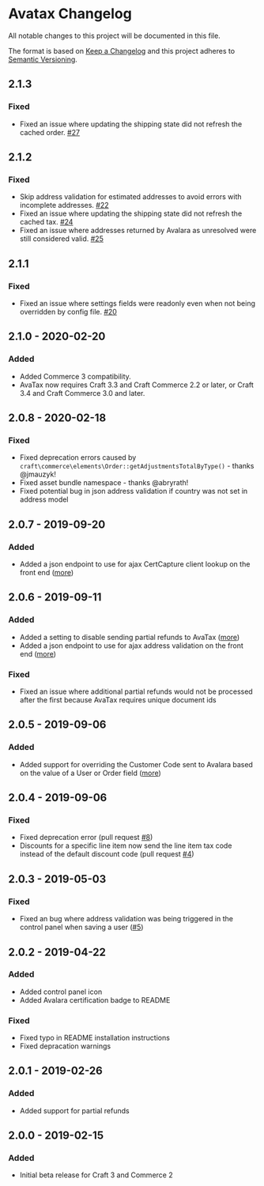 # Avatax Changelog

All notable changes to this project will be documented in this file.

The format is based on [Keep a Changelog](http://keepachangelog.com/) and this project adheres to [Semantic Versioning](http://semver.org/).

## 2.1.3
### Fixed
- Fixed an issue where updating the shipping state did not refresh the cached order. [#27](https://github.com/surprisehighway/craft-avatax/issues/27)

## 2.1.2
### Fixed
- Skip address validation for estimated addresses to avoid errors with incomplete addresses. [#22](https://github.com/surprisehighway/craft-avatax/issues/22)
- Fixed an issue where updating the shipping state did not refresh the cached tax. [#24](https://github.com/surprisehighway/craft-avatax/issues/24)
- Fixed an issue where addresses returned by Avalara as unresolved were still considered valid. [#25](https://github.com/surprisehighway/craft-avatax/issues/25)

## 2.1.1
### Fixed
- Fixed an issue where settings fields were readonly even when not being overridden by config file. [#20](https://github.com/surprisehighway/craft-avatax/issues/20)

## 2.1.0 - 2020-02-20
### Added
- Added Commerce 3 compatibility.
- AvaTax now requires Craft 3.3 and Craft Commerce 2.2 or later, or Craft 3.4 and Craft Commerce 3.0 and later.

## 2.0.8 - 2020-02-18
### Fixed
- Fixed deprecation errors caused by `craft\commerce\elements\Order::getAdjustmentsTotalByType()` - thanks @jmauzyk!
- Fixed asset bundle namespace - thanks @abryrath!
- Fixed potential bug in json address validation if country was not set in address model

## 2.0.7 - 2019-09-20
### Added
- Added a json endpoint to use for ajax CertCapture client lookup on the front end  ([more](https://github.com/surprisehighway/craft-avatax#certcapture-customer-lookup))

## 2.0.6 - 2019-09-11
### Added
- Added a setting to disable sending partial refunds to AvaTax ([more](https://github.com/surprisehighway/craft-avatax#refunds))
- Added a json endpoint to use for ajax address validation on the front end  ([more](https://github.com/surprisehighway/craft-avatax#ajax-address-validation))

### Fixed
- Fixed an issue where additional partial refunds would not be processed after the first because AvaTax requires unique document ids

## 2.0.5 - 2019-09-06
### Added
- Added support for overriding the Customer Code sent to Avalara based on the value of a User or Order field ([more](https://github.com/surprisehighway/craft-avatax#customer-code))

## 2.0.4 - 2019-09-06
### Fixed
- Fixed deprecation error (pull request [#8](https://github.com/surprisehighway/craft-avatax/pull/8))
- Discounts for a specific line item now send the line item tax code instead of the default discount code (pull request [#4](https://github.com/surprisehighway/craft-avatax/pull/4))

## 2.0.3 - 2019-05-03
### Fixed
- Fixed an bug where address validation was being triggered in the control panel when saving a user ([#5](https://github.com/surprisehighway/craft-avatax/issues/5))

## 2.0.2 - 2019-04-22
### Added
- Added control panel icon
- Added Avalara certification badge to README

### Fixed
- Fixed typo in README installation instructions
- Fixed depracation warnings

## 2.0.1 - 2019-02-26
### Added
- Added support for partial refunds

## 2.0.0 - 2019-02-15
### Added
- Initial beta release for Craft 3 and Commerce 2
